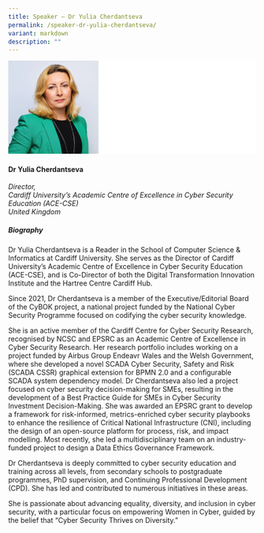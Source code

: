 ```yaml
---
title: Speaker – Dr Yulia Cherdantseva
permalink: /speaker-dr-yulia-cherdantseva/
variant: markdown
description: ""
---
```

![](/images/2025%20speakers/Yulia_cherdantseva.png)
#### **Dr Yulia Cherdantseva**

*Director, <br>Cardiff University’s Academic Centre of Excellence in Cyber Security Education (ACE-CSE)<br>United Kingdom*

##### **Biography**
Dr Yulia Cherdantseva is a Reader in the School of Computer Science &amp; Informatics at Cardiff University. She serves as the Director of Cardiff University’s Academic Centre of Excellence in Cyber Security Education (ACE-CSE), and is Co-Director of both the Digital Transformation Innovation Institute and the Hartree Centre Cardiff Hub. 

Since 2021, Dr Cherdantseva is a member of the Executive/Editorial Board of the CyBOK project, a national project funded by the National Cyber Security Programme focused on codifying the cyber security knowledge.

She is an active member of the Cardiff Centre for Cyber Security Research, recognised by NCSC and EPSRC as an Academic Centre of Excellence in Cyber Security Research. Her research portfolio includes working on a project funded by Airbus Group Endeavr Wales and the Welsh Government, where she developed a novel SCADA Cyber Security, Safety and Risk (SCADA CSSR) graphical extension for BPMN 2.0 and a configurable SCADA system dependency model. Dr Cherdantseva also led a project focused on cyber security decision-making for SMEs, resulting in the development of a Best Practice Guide for SMEs in Cyber Security Investment Decision-Making. She was awarded an EPSRC grant to develop a framework for risk-informed, metrics-enriched cyber security playbooks to enhance the resilience of Critical National Infrastructure (CNI), including the design of an open-source platform for process, risk, and impact modelling. Most recently, she led a multidisciplinary team on an industry-funded project to design a Data Ethics Governance Framework.

Dr Cherdantseva is deeply committed to cyber security education and training across all levels, from secondary schools to postgraduate programmes, PhD supervision, and Continuing Professional Development (CPD). She has led and contributed to numerous initiatives in these areas.

She is passionate about advancing equality, diversity, and inclusion in cyber security, with a particular focus on empowering Women in Cyber, guided by the belief that “Cyber Security Thrives on Diversity.”

